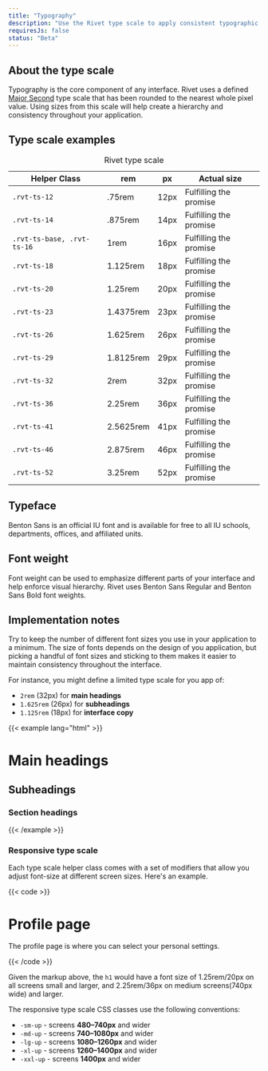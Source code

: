 ```yaml
---
title: "Typography"
description: "Use the Rivet type scale to apply consistent typographic design to your application."
requiresJs: false
status: "Beta"
---
```


## About the type scale
Typography is the core component of any interface. Rivet uses a defined [Major Second](http://type-scale.com/?size=16&scale=1.125&text=A%20Visual%20Type%20Scale&webfont=Libre+Baskerville&font-family=%27Libre%20Baskerville%27,%20serif&font-weight=400&font-family-headers=&font-weight-headers=inherit&background-color=white&font-color=#333) type scale that has been rounded to the nearest whole pixel value. Using sizes from this scale will help create a hierarchy and consistency throughout your application.

## Type scale examples

<table class="rvt-m-top-lg">
    <caption class="rvt-sr-only">Rivet type scale</caption>
    <thead>
        <th>Helper Class</th>
        <th>rem</th>
        <th>px</th>
        <th>Actual size</th>
    </thead>
    <tbody>
        <tr>
            <td><code>.rvt-ts-12</code></td>
            <td>.75rem</td>
            <td>12px</td>
            <td class="rvt-ts-12">Fulfilling the promise</td>
        </tr>
        <tr>
            <td><code>.rvt-ts-14</code></td>
            <td>.875rem</td>
            <td>14px</td>
            <td class="rvt-ts-14">Fulfilling the promise</td>
        </tr>
        <tr>
            <td><code>.rvt-ts-base, .rvt-ts-16</code></td>
            <td>1rem</td>
            <td>16px</td>
            <td class="rvt-ts-base">Fulfilling the promise</td>
        </tr>
        <tr>
            <td><code>.rvt-ts-18</code></td>
            <td>1.125rem</td>
            <td>18px</td>
            <td class="rvt-ts-18">Fulfilling the promise</td>
        </tr>
        <tr>
            <td><code>.rvt-ts-20</code></td>
            <td>1.25rem</td>
            <td>20px</td>
            <td class="rvt-ts-20">Fulfilling the promise</td>
        </tr>
        <tr>
            <td><code>.rvt-ts-23</code></td>
            <td>1.4375rem</td>
            <td>23px</td>
            <td class="rvt-ts-23">Fulfilling the promise</td>
        </tr>
        <tr>
            <td><code>.rvt-ts-26</code></td>
            <td>1.625rem</td>
            <td>26px</td>
            <td class="rvt-ts-26">Fulfilling the promise</td>
        </tr>
        <tr>
            <td><code>.rvt-ts-29</code></td>
            <td>1.8125rem</td>
            <td>29px</td>
            <td class="rvt-ts-29">Fulfilling the promise</td>
        </tr>
        <tr>
            <td><code>.rvt-ts-32</code></td>
            <td>2rem</td>
            <td>32px</td>
            <td class="rvt-ts-32">Fulfilling the promise</td>
        </tr>
        <tr>
            <td><code>.rvt-ts-36</code></td>
            <td>2.25rem</td>
            <td>36px</td>
            <td class="rvt-ts-36">Fulfilling the promise</td>
        </tr>
        <tr>
            <td><code>.rvt-ts-41</code></td>
            <td>2.5625rem</td>
            <td>41px</td>
            <td class="rvt-ts-41">Fulfilling the promise</td>
        </tr>
        <tr>
            <td><code>.rvt-ts-46</code></td>
            <td>2.875rem</td>
            <td>46px</td>
            <td class="rvt-ts-46">Fulfilling the promise</td>
        </tr>
        <tr>
            <td><code>.rvt-ts-52</code></td>
            <td>3.25rem</td>
            <td>52px</td>
            <td class="rvt-ts-52">Fulfilling the promise</td>
        </tr>
    </tbody>
</table>

## Typeface
Benton Sans is an official IU font and is available for free to all IU schools, departments, offices, and affiliated units.

## Font weight
Font weight can be used to emphasize different parts of your interface and help enforce visual hierarchy. Rivet uses Benton Sans Regular and Benton Sans Bold font weights.

## Implementation notes
Try to keep the number of different font sizes you use in your application to a minimum. The size of fonts depends on the design of you application, but picking a handful of font sizes and sticking to them makes it easier to maintain consistency throughout the interface.

For instance, you might define a limited type scale for you app of:

- `2rem` (32px) for **main headings**
- `1.625rem` (26px) for **subheadings**
- `1.125rem` (18px) for **interface copy**

{{< example lang="html" >}}<h1 class="rvt-ts-32">Main headings</h1>
<h2 class="rvt-ts-26">Subheadings</h2>
<h3 class="rvt-ts-18">Section headings</h3>
{{< /example >}}

### Responsive type scale
Each type scale helper class comes with a set of modifiers that allow you adjust font-size at different screen sizes. Here's an example.

{{< code >}}<h1 class="rvt-ts-20 rvt-ts-32-md-up">Profile page</h1>
<p class="rvt-ts-14">The profile page is where you can select your personal settings.</p>
{{< /code >}}

Given the markup above, the `h1` would have a font size of 1.25rem/20px on all screens small and larger, and 2.25rem/36px on medium screens(740px wide) and larger.

The responsive type scale CSS classes use the following conventions:

- `-sm-up` - screens **480–740px** and wider
- `-md-up` - screens **740–1080px** and wider
- `-lg-up` - screens **1080–1260px** and wider
- `-xl-up` - screens **1260–1400px** and wider
- `-xxl-up` - screens **1400px** and wider
